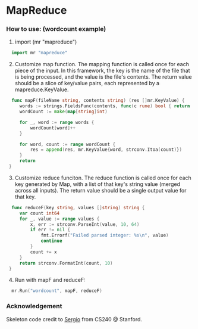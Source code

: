 # MapReduce
### How to use: (wordcount example)

1. import (mr "mapreduce")
```go
  import mr "mapreduce"
```

2. Customize map function. The mapping function is called once for each piece of the input. In this framework, the key is the name of the file that is being processed, and the value is the file's contents. The return value should be a slice of key/value pairs, each represented by a mapreduce.KeyValue.
```go 
  func mapF(fileName string, contents string) (res []mr.KeyValue) {
     words := strings.FieldsFunc(contents, func(c rune) bool { return !unicode.IsLetter(c) })
     wordCount := make(map[string]int)

     for _, word := range words {
         wordCount[word]++
     }

     for word, count := range wordCount {
         res = append(res, mr.KeyValue{word, strconv.Itoa(count)})
     }
     return
 }
```

3. Customize reduce funciton. The reduce function is called once for each key generated by Map, with a list of that key's string value (merged across all inputs). The return value should be a single output value for that key.

```go 
  func reduceF(key string, values []string) string {
     var count int64
     for _, value := range values {
         x, err := strconv.ParseInt(value, 10, 64)
         if err != nil {
             fmt.Errorf("Failed parsed integer: %s\n", value)
             continue
         }
         count += x
     }
     return strconv.FormatInt(count, 10)
 }
```


4. Run with mapF and reduceF:
```go
  mr.Run("wordcount", mapF, reduceF)
```


### Acknowledgement
Skeleton code credit to [Sergio](https://sergio.bz) from CS240 @ Stanford. 
